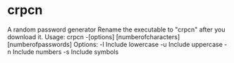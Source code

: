 # crpcn
A random password generator
Rename the executable to "crpcn" after you download it.
Usage: crpcn -[options] [numberofcharacters] [numberofpasswords]
    Options:
      -l   Include lowercase
      -u   Include uppercase
      -n   Include numbers
      -s   Include symbols
